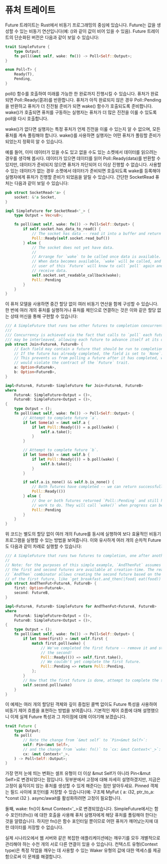 # 퓨처 트레이트

Future 트레이트는 Rust에서 비동기 프로그래밍의 중심에 있습니다. Future는 값을 생성할 수 있는 비동기 연산입니다(예: ()와 같이 값이 비어 있을 수 있음). Future 트레이트의 단순화된 버전은 다음과 같이 보일 수 있습니다:

```rust
trait SimpleFuture {
    type Output;
    fn poll(&mut self, wake: fn()) -> Poll<Self::Output>;
}

enum Poll<T> {
    Ready(T),
    Pending,
}
```

poll() 함수를 호출하여 미래를 가능한 한 완료까지 진행시킬 수 있습니다. 퓨처가 완료되면 Poll::Ready(결과)를 반환합니다. 퓨처가 아직 완료되지 않은 경우 Poll::Pending을 반환하고 퓨처가 더 진전될 준비가 되면 wake() 함수가 호출되도록 준비합니다. wake()가 호출되면 퓨처를 구동하는 실행자는 퓨처가 더 많은 진전을 이룰 수 있도록 poll을 다시 호출합니다.

wake()가 없다면 실행자는 특정 퓨처가 언제 진전을 이룰 수 있는지 알 수 없으며, 모든 퓨처를 계속 폴링해야 합니다. wake()를 사용하면 실행자는 어떤 퓨처가 폴링할 준비가 되었는지 정확히 알 수 있습니다.

예를 들어, 이미 데이터가 있을 수도 있고 없을 수도 있는 소켓에서 데이터를 읽으려는 경우를 생각해 봅시다. 데이터가 있으면 데이터를 읽어 Poll::Ready(data)를 반환할 수 있지만, 데이터가 준비되지 않으면 퓨처가 차단되어 더 이상 진행할 수 없습니다. 사용할 수 있는 데이터가 없는 경우 소켓에서 데이터가 준비되면 호출되도록 wake를 등록해야 실행자에게 퓨처가 진행할 준비가 되었음을 알릴 수 있습니다. 간단한 SocketRead 퓨처는 다음과 같이 보일 수 있습니다:

```rust
pub struct SocketRead<'a> {
    socket: &'a Socket,
}

impl SimpleFuture for SocketRead<'_> {
    type Output = Vec<u8>;

    fn poll(&mut self, wake: fn()) -> Poll<Self::Output> {
        if self.socket.has_data_to_read() {
            // The socket has data -- read it into a buffer and return it.
            Poll::Ready(self.socket.read_buf())
        } else {
            // The socket does not yet have data.
            //
            // Arrange for `wake` to be called once data is available.
            // When data becomes available, `wake` will be called, and the
            // user of this `Future` will know to call `poll` again and
            // receive data.
            self.socket.set_readable_callback(wake);
            Poll::Pending
        }
    }
}
```

이 퓨처 모델을 사용하면 중간 할당 없이 여러 비동기 연산을 함께 구성할 수 있습니다. 한 번에 여러 개의 퓨처를 실행하거나 퓨처를 체인으로 연결하는 것은 이와 같은 할당 없는 상태 머신을 통해 구현할 수 있습니다:

```rust
/// A SimpleFuture that runs two other futures to completion concurrently.
///
/// Concurrency is achieved via the fact that calls to `poll` each future
/// may be interleaved, allowing each future to advance itself at its own pace.
pub struct Join<FutureA, FutureB> {
    // Each field may contain a future that should be run to completion.
    // If the future has already completed, the field is set to `None`.
    // This prevents us from polling a future after it has completed, which
    // would violate the contract of the `Future` trait.
    a: Option<FutureA>,
    b: Option<FutureB>,
}

impl<FutureA, FutureB> SimpleFuture for Join<FutureA, FutureB>
where
    FutureA: SimpleFuture<Output = ()>,
    FutureB: SimpleFuture<Output = ()>,
{
    type Output = ();
    fn poll(&mut self, wake: fn()) -> Poll<Self::Output> {
        // Attempt to complete future `a`.
        if let Some(a) = &mut self.a {
            if let Poll::Ready(()) = a.poll(wake) {
                self.a.take();
            }
        }

        // Attempt to complete future `b`.
        if let Some(b) = &mut self.b {
            if let Poll::Ready(()) = b.poll(wake) {
                self.b.take();
            }
        }

        if self.a.is_none() && self.b.is_none() {
            // Both futures have completed -- we can return successfully
            Poll::Ready(())
        } else {
            // One or both futures returned `Poll::Pending` and still have
            // work to do. They will call `wake()` when progress can be made.
            Poll::Pending
        }
    }
}
```

위 코드는 별도의 할당 없이 여러 개의 Future를 동시에 실행하여 보다 효율적인 비동기 프로그램을 실행할 수 있는 방법을 보여줍니다. 이와 유사하게 여러 개의 순차적 Future도 다음과 같이 차례로 실행할 수 있습니다:

```rust
/// A SimpleFuture that runs two futures to completion, one after another.
//
// Note: for the purposes of this simple example, `AndThenFut` assumes both
// the first and second futures are available at creation-time. The real
// `AndThen` combinator allows creating the second future based on the output
// of the first future, like `get_breakfast.and_then(|food| eat(food))`.
pub struct AndThenFut<FutureA, FutureB> {
    first: Option<FutureA>,
    second: FutureB,
}

impl<FutureA, FutureB> SimpleFuture for AndThenFut<FutureA, FutureB>
where
    FutureA: SimpleFuture<Output = ()>,
    FutureB: SimpleFuture<Output = ()>,
{
    type Output = ();
    fn poll(&mut self, wake: fn()) -> Poll<Self::Output> {
        if let Some(first) = &mut self.first {
            match first.poll(wake) {
                // We've completed the first future -- remove it and start on
                // the second!
                Poll::Ready(()) => self.first.take(),
                // We couldn't yet complete the first future.
                Poll::Pending => return Poll::Pending,
            };
        }
        // Now that the first future is done, attempt to complete the second.
        self.second.poll(wake)
    }
}
```

이 예제는 여러 개의 할당된 객체와 깊이 중첩된 콜백 없이도 Future 특성을 사용하여 비동기 제어 흐름을 표현하는 방법을 보여줍니다. 기본적인 제어 흐름에 대해 설명했으니 이제 실제 Future 특성과 그 차이점에 대해 이야기해 보겠습니다.

```rust
trait Future {
    type Output;
    fn poll(
        // Note the change from `&mut self` to `Pin<&mut Self>`:
        self: Pin<&mut Self>,
        // and the change from `wake: fn()` to `cx: &mut Context<'_>`:
        cx: &mut Context<'_>,
    ) -> Poll<Self::Output>;
}
```

가장 먼저 눈에 띄는 변화는 셀프 유형이 더 이상 \&mut Self가 아니라 Pin<\&mut Self>로 변경되었다는 점입니다. 뒷부분에서 고정에 대해 자세히 설명하겠지만, 지금은 고정이 움직이지 않는 퓨처를 생성할 수 있게 해준다는 점만 알아두세요. Pinned 객체는 필드 사이에 포인터를 저장할 수 있습니다(예: 구조체 MyFut { a: i32, ptr\_to\_a: \*const i32 }. async/await를 활성화하려면 고정이 필요합니다.

둘째, wake: fn()이 \&mut Context<'\_>로 변경되었습니다. SimpleFuture에서는 함수 포인터(fn()) 에 대한 호출을 사용해 퓨처 실행자에게 해당 퓨처를 폴링해야 한다는 것을 알렸습니다. 하지만 fn()은 함수 포인터일 뿐이므로 어떤 퓨처가 깨어났는지에 대한 데이터를 저장할 수 없습니다.

실제 시나리오에서 웹 서버와 같은 복잡한 애플리케이션에는 깨우기를 모두 개별적으로 관리해야 하는 수천 개의 서로 다른 연결이 있을 수 있습니다. 컨텍스트 유형(Context type)은 특정 작업을 깨우는 데 사용할 수 있는 Waker 유형의 값에 대한 액세스를 제공함으로써 이 문제를 해결합니다.
